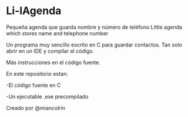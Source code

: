 # Li-lAgenda
Pequeña agenda que guarda nombre y número de teléfono
Little agenda which stores name and telephone number

Un programa muy sencillo escrito en C para guardar contactos. Tan solo abrir en un IDE y compilar el código.

Más instrucciones en el código fuente.

En este repositorio estan:

  -El código fuente en C
  
  -Un ejecutable .exe precompilado

Creado por @miancolrin
